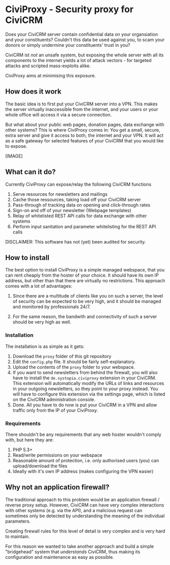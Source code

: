 # CiviProxy - Security proxy for CiviCRM

Does your CiviCRM server contain confidential data on your organsiation and your constituents? Couldn't this data be used against you, to scam your donors or simply undermine your constituents' trust in you?

CiviCRM ist *not* an unsafe system, but exposing the whole server with all its components to the internet yields a lot of attack vectors - for targeted attacks and scripted mass-exploits alike.

CiviProxy aims at minimising this exposure.

## How does it work

The basic idea is to first put your CiviCRM server into a VPN. This makes the server virtually inaccessible from the internet, and your users or your whole office will access it via a secure connection.

But what about your public web pages, donation pages, data exchange with other systems? This is where CiviProxy comes in: You get a small, secure, extra server and give it access to both, the internet and your VPN. It will act as a safe gateway for selected features of your CiviCRM that you would like to expose.

[IMAGE]


## What can it do?

Currently CiviProxy can expose/relay the following CiviCRM functions

1. Serve resources for newsletters and mailings
2. Cache those ressources, taking load off your CiviCRM server
3. Pass-through of tracking data on opening and click-through rates
5. Sign-on and off of your newsletter (Webpage templates)
6. Relay of whitelisted REST API calls for data exchange with other systems
7. Perform input sanitation and parameter whitelisting for the REST API calls

DISCLAIMER: This software has not (yet) been audited for security.


## How to install

The best option to install CiviProxy is a simple managed webspace, that you can rent cheaply from the hoster of your choice. It should have its own IP address, but other than that there are virtually no restrictions. This approach comes with a lot of advantages:

 1. Since there are a multitude of clients like you on such a server, the level of security can be expected to be very high, and it should be managed and monitored by professionals 24/7.
 
 2. For the same reason, the bandwith and connectivity of such a server should be very high as well.
 

### Installation

The installation is as simple as it gets:

 1. Download the ``proxy`` folder of this git repository
 2. Edit the ``config.php`` file. It should be fairly self-explanatory.
 3. Upload the contents of the ``proxy`` folder to your webspace.
 4. If you want to send newsletters from behind the firewall, you will also have to install the ``de.systopia.civiproxy`` extension in your CiviCRM. This extension will automatically modify the URLs of links and resources in your outgoing newsletters, so they point to your proxy instead. You will have to configure this extension via the settings page, which is listed on the CiviCRM administration console.
 5. Done. All you have to do now is put your CiviCRM in a VPN and allow traffic only from the IP of your CiviProxy.

### Requirements

There shouldn't be any requirements that any web hoster wouldn't comply with, but here they are:

 1. PHP 5.3+
 2. Read/write permissions on your webspace
 3. Reasonable amount of protection, i.e. only authorised users (you) can upload/download the files
 4. Ideally with it's own IP address (makes configuring the VPN easier)
 

## Why not an application firewall?

The traditional approach to this problem would be an application firewall / reverse proxy setup. However, CiviCRM can have very complex interactions with other systems (e.g. via the API), and a malicious request can sometimes only be detected by understanding the meaning of the individual parameters.

Creating firewall rules for this level of detail is very complex and is very hard to maintain. 

For this reason we wanted to take another approach and build a simple "bridgehead" system that *understands* CiviCRM, thus making its configuration and maintenance as easy as possible.
